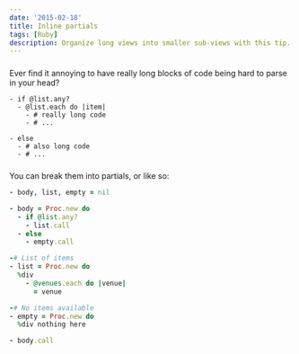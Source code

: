 ```yaml
---
date: '2015-02-18'
title: Inline partials
tags: [Ruby]
description: Organize long views into smaller sub-views with this tip.
---
```


###

<!-- {.literate-style} -->

Ever find it annoying to have really long blocks of code being hard to parse in your head?

```haml
- if @list.any?
  - @list.each do |item|
    - # really long code
    - # ...

- else
  - # also long code
  - # ...
```

###

<!-- {.literate-style} -->

You can break them into partials, or like so:

```ruby
- body, list, empty = nil

- body = Proc.new do
  - if @list.any?
    - list.call
  - else
    - empty.call

-# List of items
- list = Proc.new do
  %div
    - @venues.each do |venue|
      = venue

-# No items available
- empty = Proc.new do
  %div nothing here

- body.call
```
